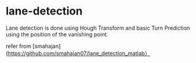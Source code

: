 # lane-detection

Lane detection is done using Hough Transform and basic Turn Prediction using the position of the vanishing point.

refer from [smahajan](https://github.com/smahajan07/lane_detection_matlab）
